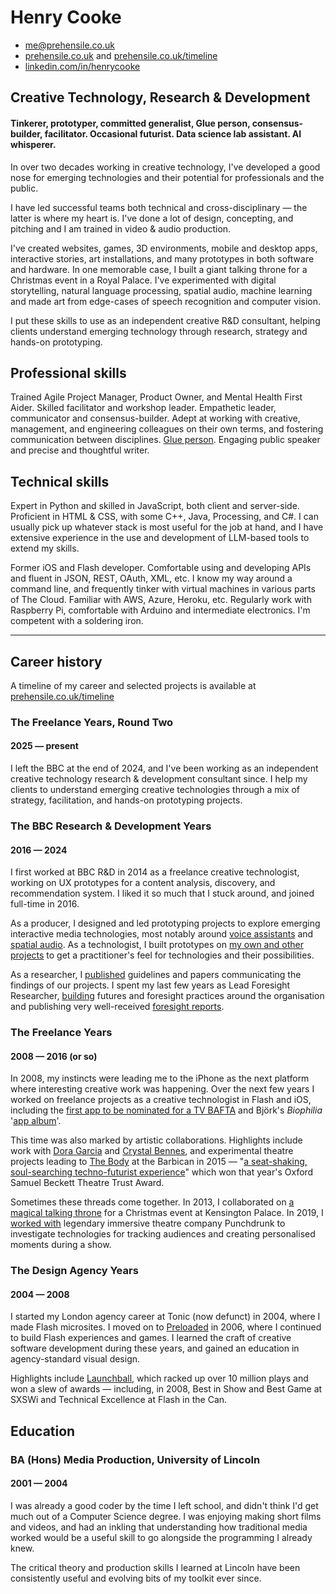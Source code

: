 # Henry Cooke   

- me@prehensile.co.uk
- [prehensile.co.uk](https://prehensile.co.uk/) and [prehensile.co.uk/timeline](https://prehensile.co.uk/timeline/)
- [linkedin.com/in/henrycooke](https://www.linkedin.com/in/henrycooke/)

## Creative Technology, Research & Development

#### Tinkerer, prototyper, committed generalist, Glue person, consensus-builder, facilitator. Occasional futurist. Data science lab assistant. AI whisperer.

In over two decades working in creative technology, I've developed a good nose for emerging technologies and their potential for professionals and the public. 

I have led successful teams both technical and cross-disciplinary — the latter is where my heart is. I've done a lot of design, concepting, and pitching and I am trained in video & audio production.

I've created websites, games, 3D environments, mobile and desktop apps, interactive stories, art installations, and many prototypes in both software and hardware. In one memorable case, I built a giant talking throne for a Christmas event in a Royal Palace. I've experimented with digital storytelling, natural language processing, spatial audio, machine learning and made art from edge-cases of speech recognition and computer vision.

I put these skills to use as an independent creative R&D consultant, helping clients understand emerging technology through research, strategy and hands-on prototyping.

## Professional skills

Trained Agile Project Manager, Product Owner, and Mental Health First Aider. Skilled facilitator and workshop leader. Empathetic leader, communicator and consensus-builder. Adept at working with creative, management, and engineering colleagues on their own terms, and fostering communication between disciplines. [Glue person](https://www.linkedin.com/pulse/glue-people-one-most-desired-job-market-enza-artino/). Engaging public speaker and precise and thoughtful writer.

## Technical skills

Expert in Python and skilled in JavaScript, both client and server-side. Proficient in HTML & CSS, with some C++, Java, Processing, and C#. I can usually pick up whatever stack is most useful for the job at hand, and I have extensive experience in the use and development of LLM-based tools to extend my skills.

Former iOS and Flash developer. Comfortable using and developing APIs and fluent in JSON, REST, OAuth, XML, etc. I know my way around a command line, and frequently tinker with virtual machines in various parts of The Cloud. Familiar with AWS, Azure, Heroku, etc. Regularly work with Raspberry Pi, comfortable with Arduino and intermediate electronics. I'm competent with a soldering iron.

---

## Career history

A timeline of my career and selected projects is available at
[prehensile.co.uk/timeline](https://prehensile.co.uk/timeline/)

### The Freelance Years, Round Two
#### 2025 — present

I left the BBC at the end of 2024, and I've been working as an independent creative technology research & development consultant since. I help my clients to understand emerging creative technologies through a mix of strategy, facilitation, and hands-on prototyping projects.

### The BBC Research & Development Years
#### 2016 — 2024

I first worked at BBC R&D in 2014 as a freelance creative technologist, working on UX prototypes for a content analysis, discovery, and recommendation system. I liked it so much that I stuck around, and joined full-time in 2016.

As a producer, I designed and led prototyping projects to explore emerging interactive media technologies, most notably around [voice assistants](https://www.bbc.co.uk/rd/projects/talking-with-machines) and [spatial audio](https://www.bbc.co.uk/rd/blog/2021-01-audio-augmented-reality-spatial-voice). As a technologist, I built prototypes on [my own and other projects](https://www.bbc.co.uk/rd/people/henry-cooke?Type=Projects&Decade=All) to get a practitioner's feel for technologies and their possibilities.

As a researcher, I [published](https://www.semanticscholar.org/author/Henry-Cooke/46422799) guidelines and papers communicating the findings of our projects. I spent my last few years as Lead Foresight Researcher, [building](https://www.bbc.co.uk/rd/blog/2022-07-introducing-r-and-d-futures) futures and foresight practices around the organisation and publishing very well-received [foresight reports](https://www.bbc.co.uk/rd/articles/2025-06-social-media-change-issues-problems-report).

### The Freelance Years
#### 2008 — 2016 (or so)

In 2008, my instincts were leading me to the iPhone as the next platform where interesting creative work was happening. Over the next few years I worked on freelance projects as a creative technologist in Flash and iOS, including the [first app to be nominated for a TV BAFTA](https://www.telegraph.co.uk/technology/mobile-phones/8475033/Malcolm-Tucker-iPhone-app-nominated-for-Bafta.html) and Björk's _Biophilia_ '[app album](https://en.wikipedia.org/wiki/Biophilia_(album)#App)'.

This time was also marked by artistic collaborations. Highlights include work with [Dora Garcia](https://twentythreemillionstories.org/) and [Crystal Bennes](https://www.crystalbennes.com/portfolio/when-computers-were-women/), and experimental theatre projects leading to [The Body](https://nigelandlouise.com/The-Body) at the Barbican in 2015 — "[a seat-shaking, soul-searching techno-futurist experience](https://www.theguardian.com/stage/2015/nov/22/the-body-review-barbican)" which won that year's Oxford Samuel Beckett Theatre Trust Award.

Sometimes these threads come together. In 2013, I collaborated on [a magical talking throne](http://elkworks.co.uk/throne) for a Christmas event at Kensington Palace. In 2019, I [worked with](https://motherultimate.com/projects/theatre) legendary immersive theatre company Punchdrunk to investigate technologies for tracking audiences and creating personalised moments during a show.

### The Design Agency Years
#### 2004 — 2008

I started my London agency career at Tonic (now defunct) in 2004, where I made Flash microsites. I moved on to [Preloaded](https://www.preloaded.com) in 2006, where I continued to build Flash experiences and games. I learned the craft of creative software development during these years, and gained an education in agency-standard visual design.

Highlights include [Launchball](https://preloaded.com/work/launchball/), which racked up over 10 million plays and won a slew of awards — including, in 2008, Best in Show and Best Game at SXSWi and Technical Excellence at Flash in the Can.   

## Education
### BA (Hons) Media Production, University of Lincoln
#### 2001 — 2004

I was already a good coder by the time I left school, and didn't think I'd get much out of a Computer Science degree. I was enjoying making short films and videos, and had an inkling that understanding how traditional media worked would be a useful skill to go alongside the programming I already knew.

The critical theory and production skills I learned at Lincoln have been consistently useful and evolving bits of my toolkit ever since.
